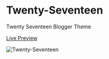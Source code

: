 # Twenty-Seventeen
Twenty Seventeen Blogger Theme


[Live Preview](blogger2017tema.blogspot.com/)


![Twenty-Seventeen](https://lh3.googleusercontent.com/-F6_uJx-CdPM/YbUzT-9-U8I/AAAAAAAAHfM/R168AWUsFLsXN3uqrFzihK57S0Sipj2mwCNcBGAsYHQ/s0/twenty-seventeen-blogger-blogspot-theme-template.png)
